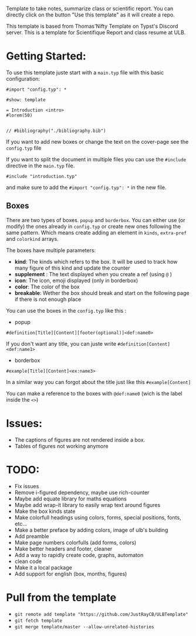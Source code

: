 Template to take notes, summarize class or scientific report. You can directly click on the button "Use this template" as it will create a repo.

This template is based from Thomas'Nifty Template on Typst's Discord server.
This is a template for Scientifique Report and class resume at ULB.

# Getting Started:

To use this template juste start with a `main.typ` file with this basic configuration:

```typst
#import "config.typ": *

#show: template

= Introduction <intro>
#lorem(50)


// #bibliography("./bibliography.bib")
```

If you want to add new boxes or change the text on the cover-page see the `config.typ` file

If you want to split the document in multiple files you can use the `#include` directive in the `main.typ` file.

```typst
#include "introduction.typ"
```

and make sure to add the `#import "config.typ": *` in the new file.

## Boxes

There are two types of boxes. `popup` and `borderbox`. You can either use (or modify) the ones already
in `config.typ` or create new ones following the same pattern. Which means create adding an element in
`kinds`, `extra-pref` and `colorkind` arrays.

The boxes have multiple parameters:

- **kind**: The kinds which refers to the box. It will be used to track how many figure of this kind and update the counter
- **supplement** : The text displayed when you create a ref (using `@` )
- **icon**: The icon, emoji displayed (only in borderbox)
- **color**: The color of the box
- **breakable**: Wether the box should break and start on the following page if there is not enough place

You can use the boxes in the `config.typ` like this :

- popup

```typst
#definition[Title][Content][footer(optional)]<def:name0>
```

If you don't want any title, you can juste write `#definition[Content]<def:name1>`

- borderbox

```typst
#example[Title][Content]<ex:name3>
```

In a similar way you can forgot about the title just like this `#example[Content]`

You can make a reference to the boxes with `@def:name0` (wich is the label inside the `<>`)

# Issues:

- The captions of figures are not rendered inside a box.
- Tables of figures not working anymore

# TODO:

- Fix issues
- Remove i-figured dependency, maybe use rich-counter
- Maybe add equate library for maths equations
- Maybe add wrap-it library to easily wrap text around figures
- Make the box kinds state
- Make colorfull headings using colors, forms, special positions, fonts, etc...
- Make a better preface by adding colors, image of ulb's building
- Add preamble
- Make page numbers colorfulls (add forms, colors)
- Make better headers and footer, cleaner
- Add a way to rapidly create code, graphs, automaton
- clean code
- Make it a local package
- Add support for english (box, months, figures)

# Pull from the template

- `git remote add template "https://github.com/JustRayCB/ULBTemplate"`
- `git fetch template`
- `git merge template/master --allow-unrelated-histories`
